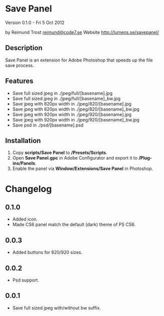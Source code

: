 Save Panel
==========

Version 0.1.0 - Fri 5 Oct 2012

by Reimund Trost <reimund@code7.se> 
Website <http://lumens.se/savepanel/>


Description
-----------
Save Panel is an extension for Adobe Photoshop that speeds up the file save
process.


Features
-------
-	Save full sized jpeg in ./jpeg/full/[basename].jpg
-	Save full sized jpeg in ./jpeg/full/[basename]_bw.jpg
-	Save jpeg with 820px width in ./jpeg/820/[basename].jpg
-	Save jpeg with 820px width in ./jpeg/820/[basename]_bw.jpg
-	Save jpeg with 920px width in ./jpeg/920/[basename].jpg
-	Save jpeg with 920px width in ./jpeg/920/[basename]_bw.jpg
-	Save psd in ./psd/[basename].psd


Installation
------------
1.	Copy __scripts/Save Panel__ to __<your photoshop directory>/Presets/Scripts__.
2.	Open __Save Panel.gpc__ in Adobe Configurator and export it to __<your photoshop
directory>/Plug-ins/Panels__.
3.	Enable the panel via __Window/Extensions/Save Panel__ in Photoshop.


Changelog
=========

0.1.0
-----
- Added icon.
- Made CS6 panel match the default (dark) theme of PS CS6.

0.0.3
-----
- Added buttons for 820/920 sizes.

0.0.2
-----
- Psd support.

0.0.1
-----
- Save full sized jpeg with/without bw suffix.
